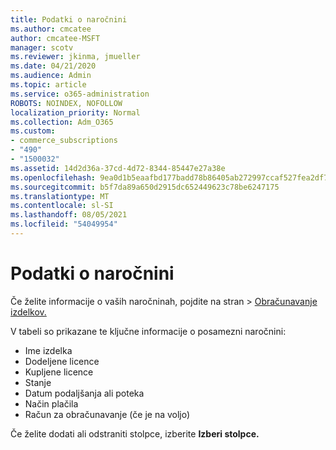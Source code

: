 ```yaml
---
title: Podatki o naročnini
ms.author: cmcatee
author: cmcatee-MSFT
manager: scotv
ms.reviewer: jkinma, jmueller
ms.date: 04/21/2020
ms.audience: Admin
ms.topic: article
ms.service: o365-administration
ROBOTS: NOINDEX, NOFOLLOW
localization_priority: Normal
ms.collection: Adm_O365
ms.custom:
- commerce_subscriptions
- "490"
- "1500032"
ms.assetid: 14d2d36a-37cd-4d72-8344-85447e27a38e
ms.openlocfilehash: 9ea0d1b5eaafbd177badd78b86405ab272997ccaf527fea2df739cc98ce1a9f4
ms.sourcegitcommit: b5f7da89a650d2915dc652449623c78be6247175
ms.translationtype: MT
ms.contentlocale: sl-SI
ms.lasthandoff: 08/05/2021
ms.locfileid: "54049954"
---
```

# <a name="subscription-information"></a>Podatki o naročnini

Če želite informacije o vaših naročninah, pojdite na stran  \> [Obračunavanje izdelkov.](https://go.microsoft.com/fwlink/p/?linkid=842054)
  
V tabeli so prikazane te ključne informacije o posamezni naročnini:
  
- Ime izdelka
- Dodeljene licence
- Kupljene licence
- Stanje
- Datum podaljšanja ali poteka
- Način plačila
- Račun za obračunavanje (če je na voljo)
 
Če želite dodati ali odstraniti stolpce, izberite **Izberi stolpce.**